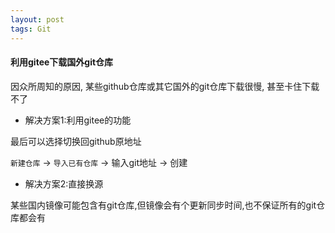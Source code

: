 ```yaml
---
layout: post
tags: Git
---
```


####  利用gitee下载国外git仓库

因众所周知的原因, 某些github仓库或其它国外的git仓库下载很慢, 甚至卡住下载不了

- 解决方案1:利用gitee的功能

最后可以选择切换回github原地址

`新建仓库` -> `导入已有仓库` -> 输入git地址 -> 创建

- 解决方案2:直接换源

某些国内镜像可能包含有git仓库,但镜像会有个更新同步时间,也不保证所有的git仓库都会有
